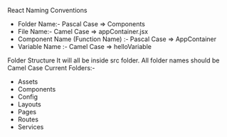 React Naming Conventions
- Folder Name:- Pascal Case => Components
- File Name:- Camel Case => appContainer.jsx
- Component Name (Function Name) :- Pascal Case => AppContainer
- Variable Name :- Camel Case => helloVariable

Folder Structure
It will all be inside src folder. All folder names should be Camel Case
Current Folders:-
- Assets
- Components
- Config
- Layouts
- Pages
- Routes
- Services